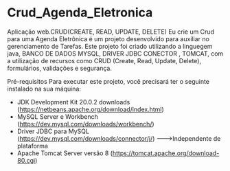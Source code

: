 # Crud_Agenda_Eletronica
Aplicação web.CRUD(CREATE, READ, UPDATE, DELETE)
Eu crie um Crud para uma Agenda Eletrônica é um projeto desenvolvido para auxiliar no gerenciamento de Tarefas. Este projeto foi criado utilizando a linguegem java, BANCO DE DADOS MYSQL, DRIVER JDBC CONECTOR , TOMCAT, com a utilização de recursos como CRUD (Create, Read, Update, Delete), formulários, validações e segurança.

Pré-requisitos
Para executar este projeto, você precisará ter o seguinte instalado na sua máquina:

- JDK Development Kit 20.0.2 downloads
  (https://netbeans.apache.org/download/index.html)
- MySQL Server e Workbench
  (https://dev.mysql.com/downloads/workbench/)
- Driver JDBC para MySQL
  (https://dev.mysql.com/downloads/connector/j/) --->Independente de plataforma
- Apache Tomcat Server versão 8
  (https://tomcat.apache.org/download-80.cgi)
